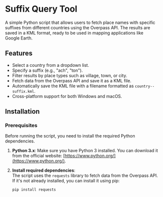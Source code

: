# Suffix Query Tool

A simple Python script that allows users to fetch place names with specific suffixes from different countries using the Overpass API. The results are saved in a KML format, ready to be used in mapping applications like Google Earth.

## Features

- Select a country from a dropdown list.
- Specify a suffix (e.g., "ach", "ton").
- Filter results by place types such as village, town, or city.
- Fetch data from the Overpass API and save it as a KML file.
- Automatically save the KML file with a filename formatted as `country--suffix.kml`.
- Cross-platform support for both Windows and macOS.

## Installation

### Prerequisites

Before running the script, you need to install the required Python dependencies.

1. **Python 3.x**: Make sure you have Python 3 installed. You can download it from the official website: [https://www.python.org/](https://www.python.org/).
   
2. **Install required dependencies**:  
   The script uses the `requests` library to fetch data from the Overpass API. If it's not already installed, you can install it using pip:
   ```bash
   pip install requests
